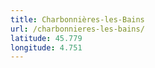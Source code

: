 ```yaml
---
title: Charbonnières-les-Bains
url: /charbonnieres-les-bains/
latitude: 45.779
longitude: 4.751
---
```

